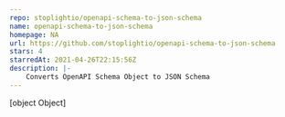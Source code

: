```yaml
---
repo: stoplightio/openapi-schema-to-json-schema
name: openapi-schema-to-json-schema
homepage: NA
url: https://github.com/stoplightio/openapi-schema-to-json-schema
stars: 4
starredAt: 2021-04-26T22:15:56Z
description: |-
    Converts OpenAPI Schema Object to JSON Schema
---
```


[object Object]
